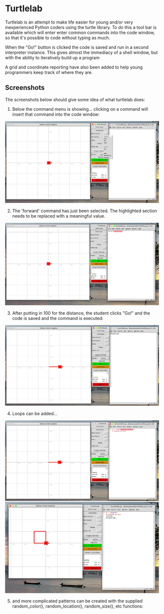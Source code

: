 Turtlelab
=========

Turtlelab is an attempt to make life easier for young and/or very inexperienced Python coders using the turtle library. To do this a tool bar is available which will enter enter common commands into the code window, so that it's possible to code without typing as much.

When the "Go!" button is clicked the code is saved and run in a second interpreter instance. This gives almost the immediacy of a shell window, but with the ability to iteratively build up a program  

A grid and coordinate reporting have also been added to help young programmers keep track of where they are.

Screenshots
-----------

The screenshots below should give some idea of what turtlelab does:

1. Below the command menu is showing... clicking on a command will insert that command into the code window:

![command list](tc1a.jpg)

2. The 'forward' command has just been selected. The highlighted section needs to be replaced with a meaningful value.

![command list](tc2a.jpg)

3. After putting in 100 for the distance, the student clicks "Go!" and the code is saved and the command is executed:

![forward(100) - before](tc3a.jpg)

4. Loops can be added...

![forward(100) - after](tc4a.jpg)
![square](tc5a.jpg)

5. and more complicated patterns can be created with the supplied random_color(), random_location(), random_size(), etc functions:



